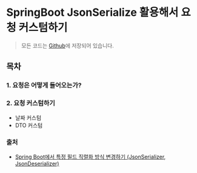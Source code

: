# SpringBoot JsonSerialize 활용해서 요청 커스텀하기

> 모든 코드는 [Github](https://github.com/TeTedo/blog-code/tree/main/react-redux-recoil)에 저장되어 있습니다.

## 목차

### 1. 요청은 어떻게 들어오는가?

### 2. 요청 커스텀하기

- 날짜 커스텀
- DTO 커스텀

### 출처

- [Spring Boot에서 특정 필드 직렬화 방식 변경하기 (JsonSerializer, JsonDeserializer)](https://siyoon210.tistory.com/185)
